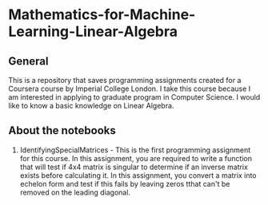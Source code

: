 # Mathematics-for-Machine-Learning-Linear-Algebra

## General
This is a repository that saves programming assignments created for a Coursera course by Imperial College London. I take this course because I am interested in applying to graduate program in Computer Science. I would like to know a basic knowledge on Linear Algebra. 

## About the notebooks
1. IdentifyingSpecialMatrices - This is the first programming assignment for this course. In this assignment, you are required to write a function that will test if 4x4 matrix is singular to determine if an inverse matrix exists before calculating it. In this assignment, you convert a matrix into echelon form and test if this fails by leaving zeros tthat can't be removed on the leading diagonal.
